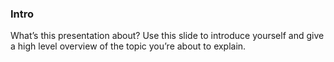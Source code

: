 ### Intro

What’s this presentation about? Use this slide to introduce yourself and give a high level overview of the topic you’re about to explain.
